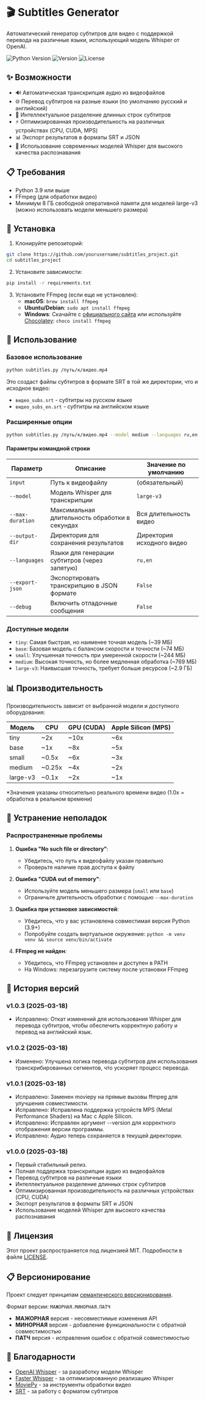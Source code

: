 # 🎬 Subtitles Generator

Автоматический генератор субтитров для видео с поддержкой перевода на различные языки, использующий модель Whisper от OpenAI.

![Python Version](https://img.shields.io/badge/python-3.8%2B-blue)
![Version](https://img.shields.io/badge/version-1.0.3-brightgreen)
![License](https://img.shields.io/badge/license-MIT-green)

## ✨ Возможности

- 🔊 Автоматическая транскрипция аудио из видеофайлов
- 🌐 Перевод субтитров на разные языки (по умолчанию русский и английский)
- 📝 Интеллектуальное разделение длинных строк субтитров
- ⚡ Оптимизированная производительность на различных устройствах (CPU, CUDA, MPS)
- 📊 Экспорт результатов в форматы SRT и JSON
- 🧠 Использование современных моделей Whisper для высокого качества распознавания

## 📋 Требования

- Python 3.9 или выше
- FFmpeg (для обработки видео)
- Минимум 8 ГБ свободной оперативной памяти для моделей large-v3 (можно использовать модели меньшего размера)

## 🚀 Установка

1. Клонируйте репозиторий:
```bash
git clone https://github.com/yourusername/subtitles_project.git
cd subtitles_project
```

2. Установите зависимости:
```bash
pip install -r requirements.txt
```

3. Установите FFmpeg (если еще не установлен):
   - **macOS**: `brew install ffmpeg`
   - **Ubuntu/Debian**: `sudo apt install ffmpeg`
   - **Windows**: Скачайте с [официального сайта](https://ffmpeg.org/download.html) или используйте [Chocolatey](https://chocolatey.org/): `choco install ffmpeg`

## 🎯 Использование

### Базовое использование

```bash
python subtitles.py /путь/к/видео.mp4
```

Это создаст файлы субтитров в формате SRT в той же директории, что и исходное видео:
- `видео_subs.srt` - субтитры на русском языке
- `видео_subs_en.srt` - субтитры на английском языке

### Расширенные опции

```bash
python subtitles.py /путь/к/видео.mp4 --model medium --languages ru,en,fr --export-json --output-dir /путь/для/сохранения
```

#### Параметры командной строки

| Параметр | Описание | Значение по умолчанию |
|----------|----------|------------------------|
| `input` | Путь к видеофайлу | (обязательный) |
| `--model` | Модель Whisper для транскрипции | `large-v3` |
| `--max-duration` | Максимальная длительность обработки в секундах | Вся длительность видео |
| `--output-dir` | Директория для сохранения результатов | Директория исходного видео |
| `--languages` | Языки для генерации субтитров (через запятую) | `ru,en` |
| `--export-json` | Экспортировать транскрипцию в JSON формате | `False` |
| `--debug` | Включить отладочные сообщения | `False` |

### Доступные модели

- `tiny`: Самая быстрая, но наименее точная модель (~39 МБ)
- `base`: Базовая модель с балансом скорости и точности (~74 МБ)
- `small`: Улучшенная точность при умеренной скорости (~244 МБ)
- `medium`: Высокая точность, но более медленная обработка (~769 МБ)
- `large-v3`: Наивысшая точность, требует больше ресурсов (~2.9 ГБ)

## 📊 Производительность

Производительность зависит от выбранной модели и доступного оборудования:

| Модель | CPU | GPU (CUDA) | Apple Silicon (MPS) |
|--------|-----|------------|---------------------|
| tiny   | ~2x | ~10x       | ~6x                 |
| base   | ~1x | ~8x        | ~5x                 |
| small  | ~0.5x | ~6x      | ~3x                 |
| medium | ~0.25x | ~4x     | ~2x                 |
| large-v3 | ~0.1x | ~2x    | ~1x                 |

*Значения указаны относительно реального времени видео (1.0x = обработка в реальном времени)

## 🔧 Устранение неполадок

### Распространенные проблемы

1. **Ошибка "No such file or directory"**:
   - Убедитесь, что путь к видеофайлу указан правильно
   - Проверьте наличие прав доступа к файлу

2. **Ошибка "CUDA out of memory"**:
   - Используйте модель меньшего размера (`small` или `base`)
   - Ограничьте длительность обработки с помощью `--max-duration`

3. **Ошибка при установке зависимостей**:
   - Убедитесь, что у вас установлена совместимая версия Python (3.9+)
   - Попробуйте создать виртуальное окружение: `python -m venv venv && source venv/bin/activate`

4. **FFmpeg не найден**:
   - Убедитесь, что FFmpeg установлен и доступен в PATH
   - На Windows: перезагрузите систему после установки FFmpeg

## 📝 История версий

### v1.0.3 (2025-03-18)
- Исправлено: Откат изменений для использования Whisper для перевода субтитров, чтобы обеспечить корректную работу и перевод на английский язык.

### v1.0.2 (2025-03-18)
- Изменено: Улучшена логика перевода субтитров для использования транскрибированных сегментов, что ускоряет процесс перевода.

### v1.0.1 (2025-03-18)
- Исправлено: Заменен moviepy на прямые вызовы ffmpeg для улучшения совместимости.
- Исправлено: Исправлена поддержка устройств MPS (Metal Performance Shaders) на Mac с Apple Silicon.
- Исправлено: Исправлен аргумент --version для корректного отображения версии программы.
- Исправлено: Аудио теперь сохраняется в текущей директории.

### v1.0.0 (2025-03-18)
- Первый стабильный релиз.
- Полная поддержка транскрипции аудио из видеофайлов
- Перевод субтитров на различные языки
- Интеллектуальное разделение длинных строк субтитров
- Оптимизированная производительность на различных устройствах (CPU, CUDA)
- Экспорт результатов в форматы SRT и JSON
- Использование моделей Whisper для высокого качества распознавания

## 📝 Лицензия

Этот проект распространяется под лицензией MIT. Подробности в файле [LICENSE](LICENSE).

## 📋 Версионирование

Проект следует принципам [семантического версионирования](https://semver.org/lang/ru/).

Формат версии: `МАЖОРНАЯ.МИНОРНАЯ.ПАТЧ`

- **МАЖОРНАЯ** версия - несовместимые изменения API
- **МИНОРНАЯ** версия - добавление функциональности с обратной совместимостью
- **ПАТЧ** версия - исправления ошибок с обратной совместимостью

## 🙏 Благодарности

- [OpenAI Whisper](https://github.com/openai/whisper) - за разработку модели Whisper
- [Faster Whisper](https://github.com/guillaumekln/faster-whisper) - за оптимизированную реализацию Whisper
- [MoviePy](https://zulko.github.io/moviepy/) - за инструменты обработки видео
- [SRT](https://github.com/cdown/srt) - за работу с форматом субтитров
